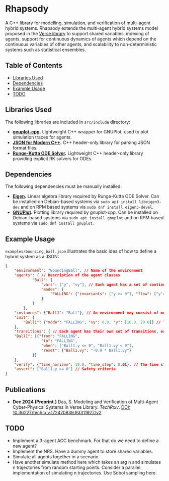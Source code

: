 # Rhapsody
A C++ library for modelling, simulation, and verification of multi-agent hybrid systems. Rhapsody extends the multi-agent hybrid systems model proposed in the [Verse library](https://github.com/AutoVerse-ai/Verse-library) to support shared variables, indexing of agents, support for continuous dynamics of agents which depend on the continuous variables of other agents, and scalability to non-deterministic systems such as statistical ensembles.

## Table of Contents
- [Libraries Used](#libraries-used)
- [Dependencies](#dependencies)
- [Example Usage](#example-usage)
- [TODO](#todo)

## Libraries Used

The following libraries are included in ``src/include`` directory:

* **[gnuplot-cpp](https://github.com/martinruenz/gnuplot-cpp).** Lightweight C++ wrapper for GNUPlot, used to plot simulation traces for agents.
* **[JSON for Modern C++](https://github.com/nlohmann/json).** C++ header-only library for parsing JSON format files.
* **[Runge-Kutta ODE Solver](https://github.com/davidrzs/Runge-Kutta-ODE-Solver/tree/master).** Lightweight C++ header-only library providing explicit RK solvers for ODEs.

## Dependencies

The following dependencies must be manually installed:

* **[Eigen](https://github.com/PX4/eigen).** Linear algebra library required by Runge-Kutta ODE Solver. Can be installed on Debian-based systems via ``sudo apt install libeigen3-dev`` and on RPM based systems via ``sudo dnf install eigen3-devel``.
* **[GNUPlot](http://www.gnuplot.info/).** Plotting library required by gnuplot-cpp. Can be installed on Debian-based systems via ``sudo apt install gnuplot`` and on RPM based systems via ``sudo dnf install gnuplot``.

## Example Usage

``examples/bouncing_ball.json`` illustrates the basic idea of how to define a hybrid system as a JSON:

```json
{
    "environment": "BouncingBall", // Name of the environment
    "agents": { // Description of the agent classes
            "Ball": {
                "vars": ["y", "vy"], // Each agent has a set of continuous variables
                "modes": {
                    "FALLING": {"invariants": ["y >= 0"], "flow": ["y'= vy", "vy' = -9.8"]} // Each agent has a set of modes, each with their own invariants and flow (linear and affine ODEs are supported)
                }
            }
        },    
    "instances": {"Ball1": "Ball"}, // An environment may consist of multiple agents
    "init": {
        "Ball1": {"mode": "FALLING", "vy": 0.0, "y": [10.0, 20.0]} // The initial state of the environment
    },
    "transitions": { // Each agent has their own set of transitions, each with their own guard and resets (support for indexing of agents)
    "Ball1": [{"from": "FALLING",
                "to": "FALLING",
                "when": ["Ball1.y <= 0", "Ball1.vy < 0"],
                "reset": {"Ball1.vy": "-0.9 * Ball1.vy"}
            }]
    },
    "verify": {"time_horizon": 10.0, "time_step": 0.01}, // The time step and time horizon for simulation and verification
    "assert": ["Ball1.y >= 0"] // Safety criteria
}
```

## Publications

* **Dec 2024 (Preprint.)** Das, S. Modeling and Verification of Multi-Agent Cyber-Physical Systems in Verse Library. _TechRxiv_. [DOI: 10.36227/techrxiv.172470839.93311927/v2](https://www.techrxiv.org/users/816050/articles/1216819-modeling-and-verification-of-multi-agent-cyber-physical-systems-in-verse-library)

## TODO
* Implement a 3-agent ACC benchmark. For that do we need to define a new agent?
* Implement the NRS. Have a dummy agent to store shared variables.
* Simulate all agents together in a scenario.
* Have another simulate method here which takes an arg n and simulates n trajectories from random starting points. Consider a parallel implementation of simulating n trajectories. Use Sobol sampling here.
